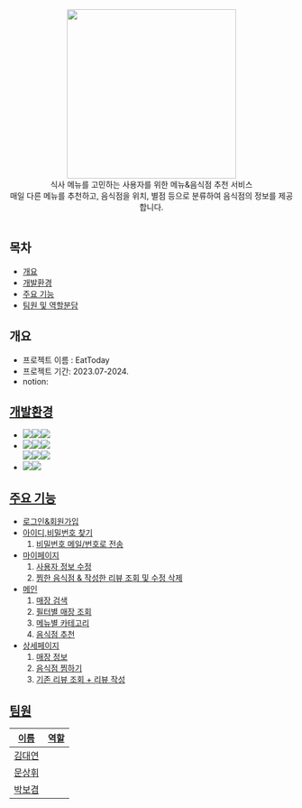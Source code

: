 <div align="center">
  <img src="https://github.com/bogyeom0922/EatToday/assets/97151951/664c2322-cce0-49b5-9a8b-d2a90d4595fd" width="300"/><br>
  식사 메뉴를 고민하는 사용자를 위한 메뉴&음식점 추천 서비스<br>
  매일 다른 메뉴를 추천하고, 음식점을 위치, 별점 등으로 분류하여 음식점의 정보를 제공합니다.
  <br><br>
</div>

## 목차
  - [개요](#개요)
  - [개발환경](#개발환경)
  - [주요 기능](#주요기능)
  - [팀원 및 역할분담](#팀원)

## 개요
- 프로젝트 이름 : EatToday
- 프로젝트 기간: 2023.07-2024.
- notion: <a href=""/>

## 개발환경
- <img src="https://img.shields.io/badge/Framework-%23121011?style=for-the-badge"><img src="https://img.shields.io/badge/springboot-6DB33F?style=for-the-badge&logo=springboot&logoColor=white"><img src="https://img.shields.io/badge/3.2.0-515151?style=for-the-badge">
- <img src="https://img.shields.io/badge/Language-%23121011?style=for-the-badge"><img src="https://img.shields.io/badge/java-%23ED8B00?style=for-the-badge&logo=openjdk&logoColor=white"><img src="https://img.shields.io/badge/17-515151?style=for-the-badge">
<br><img src="https://img.shields.io/badge/javascript-%23323330.svg?style=for-the-badge&logo=javascript&logoColor=%23F7DF1E"><img src="https://img.shields.io/badge/css3-%231572B6.svg?style=for-the-badge&logo=css3&logoColor=white"><img src="https://img.shields.io/badge/python-3670A0?style=for-the-badge&logo=python&logoColor=ffdd54">
- <img src="https://img.shields.io/badge/Database-%23121011?style=for-the-badge"><img src="https://img.shields.io/badge/mysql-%2300f.svg?style=for-the-badge&logo=mysql&logoColor=white">
## 주요 기능
- 로그인&회원가입
- 아이디,비밀번호 찾기
  1. 비밀번호 메일/번호로 전송
- 마이페이지
  1. 사용자 정보 수정
  2. 찜한 음식점 & 작성한 리뷰 조회 및 수정 삭제
- 메인
  1. 매장 검색 
  2. 필터별 매장 조회
  3. 메뉴별 카테고리
  4. 음식점 추천
- 상세페이지
  1. 매장 정보
  2. 음식점 찜하기
  3. 기존 리뷰 조회 + 리뷰 작성


## 팀원
| 이름    | 역할       |
| ------ | -------- |
| 김대연  |          |
| 문상휘  |          |
| 박보겸  |          |
